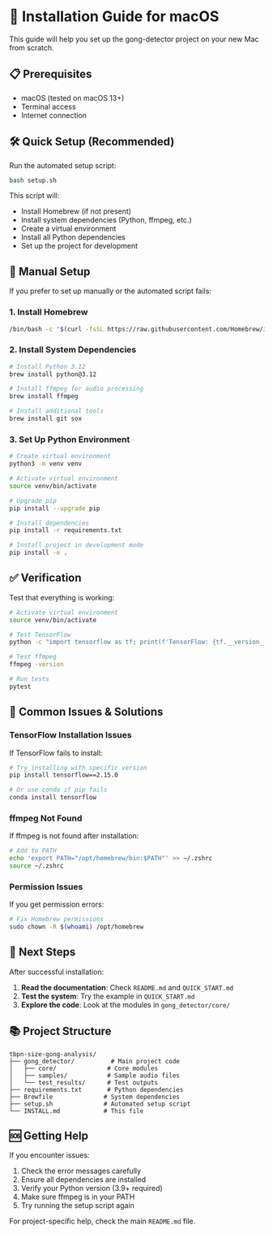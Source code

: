 # 🚀 Installation Guide for macOS

This guide will help you set up the gong-detector project on your new Mac from scratch.

## 📋 Prerequisites

- macOS (tested on macOS 13+)
- Terminal access
- Internet connection

## 🛠️ Quick Setup (Recommended)

Run the automated setup script:

```bash
bash setup.sh
```

This script will:
- Install Homebrew (if not present)
- Install system dependencies (Python, ffmpeg, etc.)
- Create a virtual environment
- Install all Python dependencies
- Set up the project for development

## 🔧 Manual Setup

If you prefer to set up manually or the automated script fails:

### 1. Install Homebrew

```bash
/bin/bash -c "$(curl -fsSL https://raw.githubusercontent.com/Homebrew/install/HEAD/install.sh)"
```

### 2. Install System Dependencies

```bash
# Install Python 3.12
brew install python@3.12

# Install ffmpeg for audio processing
brew install ffmpeg

# Install additional tools
brew install git sox
```

### 3. Set Up Python Environment

```bash
# Create virtual environment
python3 -m venv venv

# Activate virtual environment
source venv/bin/activate

# Upgrade pip
pip install --upgrade pip

# Install dependencies
pip install -r requirements.txt

# Install project in development mode
pip install -e .
```

## ✅ Verification

Test that everything is working:

```bash
# Activate virtual environment
source venv/bin/activate

# Test TensorFlow
python -c "import tensorflow as tf; print(f'TensorFlow: {tf.__version__}')"

# Test ffmpeg
ffmpeg -version

# Run tests
pytest
```

## 🎯 Common Issues & Solutions

### TensorFlow Installation Issues
If TensorFlow fails to install:
```bash
# Try installing with specific version
pip install tensorflow==2.15.0

# Or use conda if pip fails
conda install tensorflow
```

### ffmpeg Not Found
If ffmpeg is not found after installation:
```bash
# Add to PATH
echo 'export PATH="/opt/homebrew/bin:$PATH"' >> ~/.zshrc
source ~/.zshrc
```

### Permission Issues
If you get permission errors:
```bash
# Fix Homebrew permissions
sudo chown -R $(whoami) /opt/homebrew
```

## 🚀 Next Steps

After successful installation:

1. **Read the documentation**: Check `README.md` and `QUICK_START.md`
2. **Test the system**: Try the example in `QUICK_START.md`
3. **Explore the code**: Look at the modules in `gong_detector/core/`

## 📚 Project Structure

```
tbpn-size-gong-analysis/
├── gong_detector/          # Main project code
│   ├── core/              # Core modules
│   ├── samples/           # Sample audio files
│   └── test_results/      # Test outputs
├── requirements.txt       # Python dependencies
├── Brewfile              # System dependencies
├── setup.sh              # Automated setup script
└── INSTALL.md            # This file
```

## 🆘 Getting Help

If you encounter issues:

1. Check the error messages carefully
2. Ensure all dependencies are installed
3. Verify your Python version (3.9+ required)
4. Make sure ffmpeg is in your PATH
5. Try running the setup script again

For project-specific help, check the main `README.md` file. 